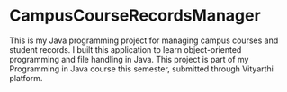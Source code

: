 # CampusCourseRecordsManager
This is my Java programming project for managing campus courses and student records. I built this application to learn object-oriented programming and file handling in Java. This project is part of my Programming in Java course this semester, submitted through Vityarthi platform.
